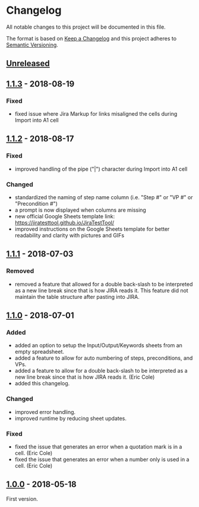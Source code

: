 # Changelog
All notable changes to this project will be documented in this file.

The format is based on [Keep a Changelog](https://keepachangelog.com/en/1.0.0/)
and this project adheres to [Semantic Versioning](https://semver.org/spec/v2.0.0.html).

## [Unreleased]

## [1.1.3] - 2018-08-19
### Fixed
- fixed issue where Jira Markup for links misaligned the cells during Import into A1 cell

## [1.1.2] - 2018-08-17
### Fixed
- improved handling of the pipe ("|") character during Import into A1 cell
### Changed
- standardized the naming of step name column (i.e. "Step #" or "VP #" or "Precondition #")
- a prompt is now displayed when columns are missing
- new official Google Sheets template link: https://jiratesttool.github.io/JiraTestTool/
- improved instructions on the Google Sheets template for better readability and clarity with pictures and GIFs


## [1.1.1] - 2018-07-03
### Removed
- removed a feature that allowed for a double back-slash to be interpreted as a new line break since that is how JIRA reads it. This feature did not maintain the table structure after pasting into JIRA.


## [1.1.0] - 2018-07-01
### Added
- added an option to setup the Input/Output/Keywords sheets from an empty spreadsheet.
- added a feature to allow for auto numbering of steps, preconditions, and VPs.
- added a feature to allow for a double back-slash to be interpreted as a new line break since that is how JIRA reads it. (Eric Cole)
- added this changelog.

### Changed
- improved error handling.
- improved runtime by reducing sheet updates.

### Fixed
- fixed the issue that generates an error when a quotation mark is in a cell. (Eric Cole)
- fixed the issue that generates an error when a number only is used in a cell. (Eric Cole)


## [1.0.0] - 2018-05-18
First version.

[Unreleased]: https://github.com/mfekadu/JiraTestTool/compare/v1.0.0...HEAD
[1.1.3]: https://github.com/mfekadu/JiraTestTool/compare/v1.1.0...v1.1.3
[1.1.2]: https://github.com/mfekadu/JiraTestTool/compare/v1.1.0...v1.1.2
[1.1.1]: https://github.com/mfekadu/JiraTestTool/compare/v1.1.0...v1.1.1
[1.1.0]: https://github.com/mfekadu/JiraTestTool/compare/v1.0.0...v1.1.0
[1.0.0]: https://github.com/mfekadu/JiraTestTool/releases/tag/v1.0.0

